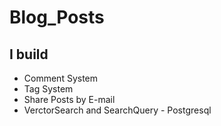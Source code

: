# Blog_Posts

I build 
-------

- Comment System
- Tag System
- Share Posts by E-mail
- VerctorSearch and SearchQuery - Postgresql 
